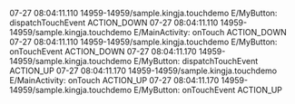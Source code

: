 07-27 08:04:11.110 14959-14959/sample.kingja.touchdemo E/MyButton: dispatchTouchEvent ACTION_DOWN
07-27 08:04:11.110 14959-14959/sample.kingja.touchdemo E/MainActivity: onTouch ACTION_DOWN
07-27 08:04:11.110 14959-14959/sample.kingja.touchdemo E/MyButton: onTouchEvent ACTION_DOWN
07-27 08:04:11.170 14959-14959/sample.kingja.touchdemo E/MyButton: dispatchTouchEvent ACTION_UP
07-27 08:04:11.170 14959-14959/sample.kingja.touchdemo E/MainActivity: onTouch ACTION_UP
07-27 08:04:11.170 14959-14959/sample.kingja.touchdemo E/MyButton: onTouchEvent ACTION_UP